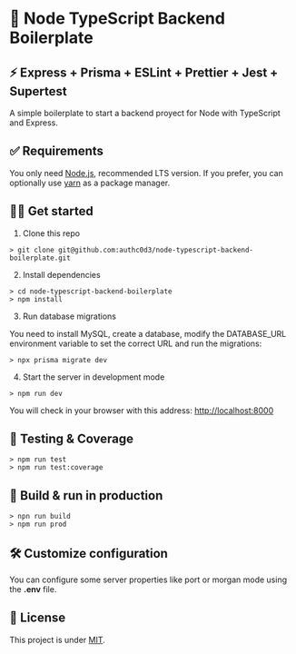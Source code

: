 # 📝 Node TypeScript Backend Boilerplate

## ⚡ Express + Prisma + ESLint + Prettier + Jest + Supertest

A simple boilerplate to start a backend proyect for Node with TypeScript and Express.

## ✅ Requirements

You only need [Node.js](https://nodejs.org/), recommended LTS version. If you prefer, you can optionally use [yarn](https://yarnpkg.com/) as a package manager.

## 👩‍💻 Get started

1. Clone this repo

```
> git clone git@github.com:authc0d3/node-typescript-backend-boilerplate.git
```

2. Install dependencies

```
> cd node-typescript-backend-boilerplate
> npm install
```

3. Run database migrations

You need to install MySQL, create a database, modify the DATABASE_URL environment variable to set the correct URL and run the migrations:

```
> npx prisma migrate dev
```

4. Start the server in development mode

```
> npm run dev
```

You will check in your browser with this address: [http://localhost:8000](http://localhost:8000)

## 🔬 Testing & Coverage

```
> npm run test
> npm run test:coverage
```

## 🚀 Build & run in production

```
> npn run build
> npm run prod
```

## 🛠️ Customize configuration

You can configure some server properties like port or morgan mode using the **.env** file.

## 📖 License

This project is under [MIT](https://opensource.org/licenses/MIT).
